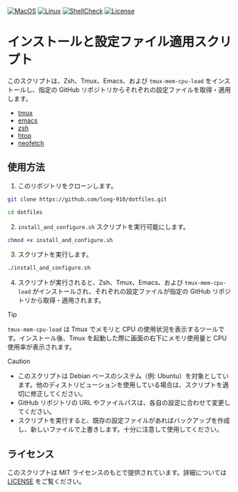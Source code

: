 [![MacOS](https://github.com/long-910/dotfiles/actions/workflows/macos.yml/badge.svg)](https://github.com/long-910/dotfiles/actions/workflows/macos.yml)
[![Linux](https://github.com/long-910/dotfiles/actions/workflows/linux.yml/badge.svg)](https://github.com/long-910/dotfiles/actions/workflows/linux.yml)
[![ShellCheck](https://github.com/long-910/dotfiles/actions/workflows/shellcheck.yml/badge.svg)](https://github.com/long-910/dotfiles/actions/workflows/shellcheck.yml)
[![License](https://img.shields.io/github/license/long-910/dotfiles)](https://github.com/long-910/dotfiles/blob/main/LICENSE)


# インストールと設定ファイル適用スクリプト

このスクリプトは、Zsh、Tmux、Emacs、および `tmux-mem-cpu-load` をインストールし、指定の GitHub リポジトリからそれぞれの設定ファイルを取得・適用します。

- [tmux](Doc/Tmux.md)
- [emacs](Doc/emacs.md)
- [zsh](Doc/zsh.md)
- [htop](Doc/htop.md)
- [neofetch](Doc/neofetch.md)

## 使用方法

1. このリポジトリをクローンします。

```bash
git clone https://github.com/long-910/dotfiles.git
```

```bash
cd dotfiles
```

2. `install_and_configure.sh` スクリプトを実行可能にします。

```bash
chmod +x install_and_configure.sh
```

3. スクリプトを実行します。

```bash
./install_and_configure.sh
```

4. スクリプトが実行されると、Zsh、Tmux、Emacs、および `tmux-mem-cpu-load` がインストールされ、それぞれの設定ファイルが指定の GitHub リポジトリから取得・適用されます。

> [!TIP]
> `tmux-mem-cpu-load` は Tmux でメモリと CPU の使用状況を表示するツールです。インストール後、Tmux を起動した際に画面の右下にメモリ使用量と CPU 使用率が表示されます。

> [!CAUTION]
>
> - このスクリプトは Debian ベースのシステム（例: Ubuntu）を対象としています。他のディストリビューションを使用している場合は、スクリプトを適切に修正してください。
> - GitHub リポジトリの URL やファイルパスは、各自の設定に合わせて変更してください。
> - スクリプトを実行すると、既存の設定ファイルがあればバックアップを作成し、新しいファイルで上書きします。十分に注意して使用してください。

## ライセンス

このスクリプトは MIT ライセンスのもとで提供されています。詳細については [LICENSE](LICENSE) をご覧ください。

